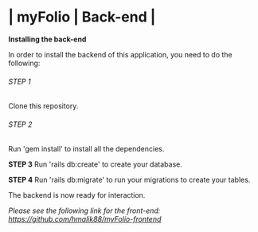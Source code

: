 # | myFolio | Back-end |

**Installing the back-end**

In order to install the backend of this application, you need to do the following:

###### STEP 1
Clone this repository.

###### STEP 2
Run 'gem install' to install all the dependencies.

**STEP 3** Run 'rails db:create' to create your database.

**STEP 4** Run 'rails db:migrate' to run your migrations to create your tables.

The backend is now ready for interaction.

*Please see the following link for the front-end: https://github.com/hmalik88/myFolio-frontend* 
